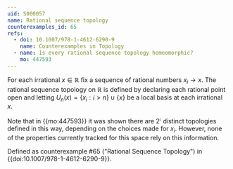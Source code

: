 ```yaml
---
uid: S000057
name: Rational sequence topology
counterexamples_id: 65
refs:
  - doi: 10.1007/978-1-4612-6290-9 
    name: Counterexamples in Topology
  - name: Is every rational sequence topology homeomorphic?
    mo: 447593
---
```

For each irrational $x \in \mathbb{R}$ fix a sequence of rational numbers $x_i \rightarrow x$. The rational sequence topology on $\mathbb{R}$ is defined by declaring each rational point open and letting $U_n(x) = \{x_i : i>n\} \cup \{x\}$ be a local basis at each irrational $x$.

Note that in {{mo:447593}} it was shown there are $2^{\mathfrak c}$ distinct topologies defined in this way, depending on the choices made for $x_i$. However, none of the properties currently tracked for this space rely on this information.

Defined as counterexample #65 ("Rational Sequence Topology")
in {{doi:10.1007/978-1-4612-6290-9}}.
